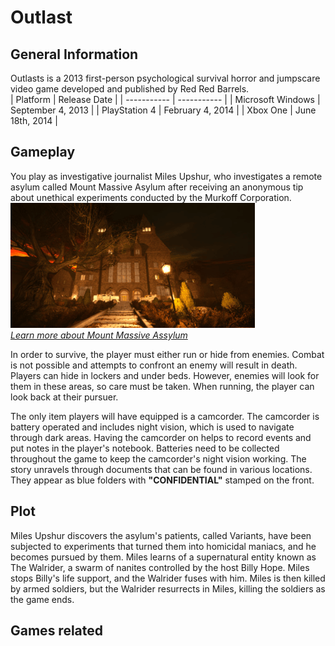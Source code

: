 # Outlast

## General Information 
Outlasts is a 2013 first-person psychological survival horror and jumpscare video game developed and published by Red Red Barrels.\
| Platform      | Release Date |
| ----------- | ----------- |
| Microsoft Windows  | September 4, 2013 |
| PlayStation 4      | February 4, 2014 |
| Xbox One   | June 18th, 2014 |


## Gameplay 
You play as investigative journalist Miles Upshur, who investigates a remote asylum called Mount Massive Asylum after receiving an anonymous tip about unethical experiments conducted by the Murkoff Corporation.\
![Asylum](../img/asylum.png)\
[*Learn more about Mount Massive Assylum*](https://outlast.fandom.com/wiki/Mount_Massive_Asylum)


In order to survive, the player must either run or hide from enemies. Combat is not possible and attempts to confront an enemy will result in death. Players can hide in lockers and under beds. However, enemies will look for them in these areas, so care must be taken. When running, the player can look back at their pursuer.


The only item players will have equipped is a camcorder. The camcorder is battery operated and includes night vision, which is used to navigate through dark areas. Having the camcorder on helps to record events and put notes in the player's notebook. Batteries need to be collected throughout the game to keep the camcorder's night vision working. The story unravels through documents that can be found in various locations. They appear as blue folders with **"CONFIDENTIAL"** stamped on the front.

## Plot 
Miles Upshur discovers the asylum's patients, called Variants, have been subjected to experiments that turned them into homicidal maniacs, and he becomes pursued by them. Miles learns of a supernatural entity known as The Walrider, a swarm of nanites controlled by the host Billy Hope. Miles stops Billy's life support, and the Walrider fuses with him. Miles is then killed by armed soldiers, but the Walrider resurrects in Miles, killing the soldiers as the game ends.  


## Games related 

